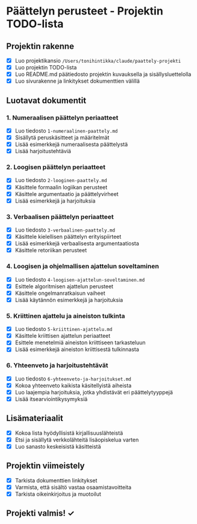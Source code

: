 # Päättelyn perusteet - Projektin TODO-lista

## Projektin rakenne

- [x] Luo projektikansio `/Users/tonihintikka/claude/paattely-projekti`
- [x] Luo projektin TODO-lista
- [x] Luo README.md päätiedosto projektin kuvauksella ja sisällysluettelolla
- [x] Luo sivurakenne ja linkitykset dokumenttien välillä

## Luotavat dokumentit

### 1. Numeraalisen päättelyn periaatteet
- [x] Luo tiedosto `1-numeraalinen-paattely.md`
- [x] Sisällytä peruskäsitteet ja määritelmät
- [x] Lisää esimerkkejä numeraalisesta päättelystä
- [x] Lisää harjoitustehtäviä

### 2. Loogisen päättelyn periaatteet
- [x] Luo tiedosto `2-looginen-paattely.md`
- [x] Käsittele formaalin logiikan perusteet
- [x] Käsittele argumentaatio ja päättelyvirheet
- [x] Lisää esimerkkejä ja harjoituksia

### 3. Verbaalisen päättelyn periaatteet
- [x] Luo tiedosto `3-verbaalinen-paattely.md`
- [x] Käsittele kielellisen päättelyn erityispiirteet
- [x] Lisää esimerkkejä verbaalisesta argumentaatiosta
- [x] Käsittele retoriikan perusteet

### 4. Loogisen ja ohjelmallisen ajattelun soveltaminen
- [x] Luo tiedosto `4-loogisen-ajattelun-soveltaminen.md`
- [x] Esittele algoritmisen ajattelun perusteet
- [x] Käsittele ongelmanratkaisun vaiheet
- [x] Lisää käytännön esimerkkejä ja harjoituksia

### 5. Kriittinen ajattelu ja aineiston tulkinta
- [x] Luo tiedosto `5-kriittinen-ajattelu.md`
- [x] Käsittele kriittisen ajattelun periaatteet
- [x] Esittele menetelmiä aineiston kriittiseen tarkasteluun
- [x] Lisää esimerkkejä aineiston kriittisestä tulkinnasta

### 6. Yhteenveto ja harjoitustehtävät
- [x] Luo tiedosto `6-yhteenveto-ja-harjoitukset.md`
- [x] Kokoa yhteenveto kaikista käsitellyistä aiheista
- [x] Luo laajempia harjoituksia, jotka yhdistävät eri päättelytyyppejä
- [x] Lisää itsearviointikysymyksiä

## Lisämateriaalit
- [x] Kokoa lista hyödyllisistä kirjallisuuslähteistä
- [x] Etsi ja sisällytä verkkolähteitä lisäopiskelua varten
- [x] Luo sanasto keskeisistä käsitteistä

## Projektin viimeistely
- [x] Tarkista dokumenttien linkitykset
- [x] Varmista, että sisältö vastaa osaamistavoitteita
- [x] Tarkista oikeinkirjoitus ja muotoilut

## Projekti valmis! ✓
